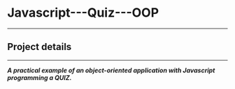 # Javascript---Quiz---OOP

- - -

## Project details

- - -

***A practical example of an object-oriented application with Javascript programming a QUIZ.***
